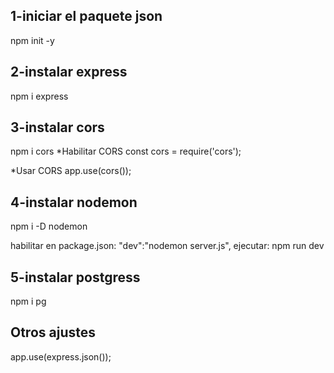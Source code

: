 ## 1-iniciar el paquete json

npm init -y

## 2-instalar express

npm i express

## 3-instalar cors

npm i cors
\*Habilitar CORS
const cors = require('cors');

\*Usar CORS
app.use(cors());

## 4-instalar nodemon

npm i -D nodemon

habilitar en package.json:
"dev":"nodemon server.js",
ejecutar: npm run dev

## 5-instalar postgress

npm i pg

## Otros ajustes

app.use(express.json());
